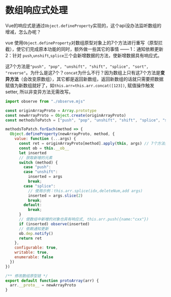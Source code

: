 # 数组响应式处理

Vue的响应式是通过`Object.defineProperty`实现的，这个api没办法监听数组的增减，怎么办呢？

vue 使用`Object.defineProperty`对数组原型对象上的7个方法进行重写（原型拦截），使它们完成原本功能的同时，额外做一些其它的事情 —— 1：通知依赖更新   2：针对 `push`,`unshift`,`splice`三个会新增数据的方法，使新增数据具有响应式。

这7个方法是`"push", "pop", "unshift", "shift", "splice", "sort", "reverse"`。为什么是这7个？`concat`为什么不行？因为数组上只有这7个方法是**变异方法**（会改变原数组），其它都是返回新数组，返回新数组的话就只需要把数据赋值为新数组就好了，如`this.arr=this.arr.concat([123])`, 赋值操作触发setter, 所以非变异方法无需改写。

```js
import observe from "./observe.mjs"

const originArrayProto = Array.prototype
const newArrayProto = Object.create(originArrayProto)
const methodsToPatch = ["push", "pop", "unshift", "shift", "splice", "sort", "reverse"]

methodsToPatch.forEach(method => {
  Object.defineProperty(newArrayProto, method, {
    value: function (...args) {
      const ret = originArrayProto[method].apply(this, args) // 7个方法完成本职工作
      const ob = this.__ob__
      let inserted
      // 获取新增的元素
      switch (method) {
        case "push":
        case "unshift":
          inserted = args
          break;
        case "splice":
          // 使用示例：this.arr.splice(idx,deleteNum,add args)
          inserted = args.slice(2)
          break;
        default:
          break;
      }
      // 使数组中新增的对象也具有响应式, this.arr.push({name:"cxx"})
      if (inserted) observe(inserted)
      // 依赖通知更新
      ob.dep.notify()
      return ret
    },
    configurable: true,
    writable: true,
    enumerable: false
  })
})

/** 修改数组原型链 */
export default function protoArray(arr) {
  arr.__proto__ = newArrayProto
}

```